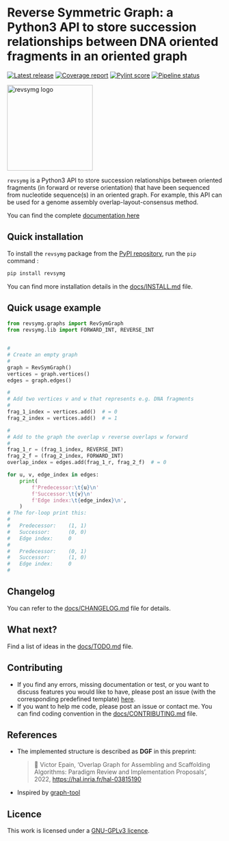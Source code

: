# Reverse Symmetric Graph: a Python3 API to store succession relationships between DNA oriented fragments in an oriented graph

[![Latest release](https://gitlab.com/vepain/pyrevsymg/-/badges/release.svg)](https://gitlab.com/vepain/pyrevsymg/-/releases)
[![Coverage report](https://gitlab.com/vepain/pyrevsymg/badges/master/coverage.svg)](https://gitlab.com/vepain/pyrevsymg/-/commits/master)
[![Pylint score](https://gitlab.com/vepain/pyrevsymg/-/jobs/artifacts/master/raw/pylint/pylint.svg?job=pylint)](https://gitlab.com/vepain/pyrevsymg/-/commits/master)
[![Pipeline status](https://gitlab.com/vepain/pyrevsymg/badges/master/pipeline.svg)](https://gitlab.com/vepain/pyrevsymg/-/commits/master)


 <img src="https://gitlab.com/vepain/pyrevsymg/-/raw/master/docs/img/revsymg_logo_transp.png" alt="revsymg logo"
width="200" height="200">

`revsymg` is a Python3 API to store succession relationships between oriented fragments (in forward or reverse orientation) that have been sequenced from nucleotide sequence(s) in an oriented graph.
For example, this API can be used for a genome assembly overlap-layout-consensus method.


You can find the complete [documentation here](https://pyrevsymg.readthedocs.io)


## Quick installation

To install the `revsymg` package from the [PyPI repository](https://pypi.org/project/revsymg/), run the `pip` command :
```sh
pip install revsymg
```

You can find more installation details in the [docs/INSTALL.md](docs/INSTALL.md) file.


## Quick usage example

```python
from revsymg.graphs import RevSymGraph
from revsymg.lib import FORWARD_INT, REVERSE_INT


#
# Create an empty graph
#
graph = RevSymGraph()
vertices = graph.vertices()
edges = graph.edges()

#
# Add two vertices v and w that represents e.g. DNA fragments
#
frag_1_index = vertices.add()  # = 0
frag_2_index = vertices.add()  # = 1

#
# Add to the graph the overlap v reverse overlaps w forward
#
frag_1_r = (frag_1_index, REVERSE_INT)
frag_2_f = (frag_2_index, FORWARD_INT)
overlap_index = edges.add(frag_1_r, frag_2_f)  # = 0

for u, v, edge_index in edges:
    print(
        f'Predecessor:\t{u}\n'
        f'Successor:\t{v}\n'
        f'Edge index:\t{edge_index}\n',
    )
# The for-loop print this:
#
#   Predecessor:    (1, 1)
#   Successor:      (0, 0)
#   Edge index:     0
#
#   Predecessor:    (0, 1)
#   Successor:      (1, 0)
#   Edge index:     0
#
```


## Changelog

You can refer to the [docs/CHANGELOG.md](docs/CHANGELOG.md) file for details.


## What next?

Find a list of ideas in the [docs/TODO.md](docs/TODO.md) file.


## Contributing

* If you find any errors, missing documentation or test, or you want to discuss features you would like to have, please post an issue (with the corresponding predefined template) [here](https://gitlab.com/vepain/pyrevsymg/-/issues).
* If you want to help me code, please post an issue or contact me. You can find coding convention in the [docs/CONTRIBUTING.md](docs/CONTRIBUTING.md) file.


## References

* The implemented structure is described as **DGF** in this preprint:
    > 📰 Victor Epain, ‘Overlap Graph for Assembling and Scaffolding Algorithms: Paradigm Review and Implementation Proposals’, 2022, https://hal.inria.fr/hal-03815190
* Inspired by [graph-tool](https://graph-tool.skewed.de/)


## Licence

This work is licensed under a [GNU-GPLv3 licence](LICENCE).